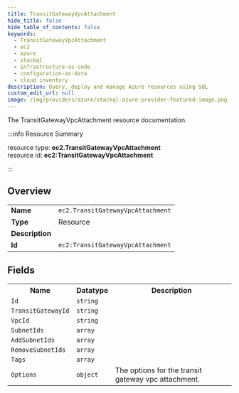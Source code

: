 ```yaml
---
title: TransitGatewayVpcAttachment
hide_title: false
hide_table_of_contents: false
keywords:
  - TransitGatewayVpcAttachment
  - ec2
  - azure
  - stackql
  - infrastructure-as-code
  - configuration-as-data
  - cloud inventory
description: Query, deploy and manage Azure resources using SQL
custom_edit_url: null
image: /img/providers/azure/stackql-azure-provider-featured-image.png
---
```

The TransitGatewayVpcAttachment resource documentation.

:::info Resource Summary

<div class="row">
<div class="providerDocColumn">
<span>resource type:&nbsp;<b>ec2.TransitGatewayVpcAttachment</b></span><br />
<span>resource id:&nbsp;<b>ec2:TransitGatewayVpcAttachment</b></span><br />
</div>
</div>

:::

## Overview
<table><tbody>
<tr><td><b>Name</b></td><td><code>ec2.TransitGatewayVpcAttachment</code></td></tr>
<tr><td><b>Type</b></td><td>Resource</td></tr>
<tr><td><b>Description</b></td><td></td></tr>
<tr><td><b>Id</b></td><td><code>ec2:TransitGatewayVpcAttachment</code></td></tr>
</tbody></table>

## Fields
<table><tbody>
<tr><th>Name</th><th>Datatype</th><th>Description</th></tr>
<tr><td><code>Id</code></td><td><code>string</code></td><td></td></tr><tr><td><code>TransitGatewayId</code></td><td><code>string</code></td><td></td></tr><tr><td><code>VpcId</code></td><td><code>string</code></td><td></td></tr><tr><td><code>SubnetIds</code></td><td><code>array</code></td><td></td></tr><tr><td><code>AddSubnetIds</code></td><td><code>array</code></td><td></td></tr><tr><td><code>RemoveSubnetIds</code></td><td><code>array</code></td><td></td></tr><tr><td><code>Tags</code></td><td><code>array</code></td><td></td></tr><tr><td><code>Options</code></td><td><code>object</code></td><td>The options for the transit gateway vpc attachment.</td></tr>
</tbody></table>